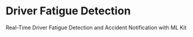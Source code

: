 # Driver Fatigue Detection
Real-Time Driver Fatigue Detection and Accident Notification with ML Kit

